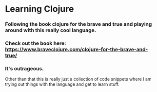 # Learning Clojure

### Following the book clojure for the brave and true and playing around with this really cool language. 
### Check out the book here: https://www.braveclojure.com/clojure-for-the-brave-and-true/
### It's outrageous. 

Other than that this is really just a collection of code snippets where I am trying out things with the language and get to learn stuff. 

